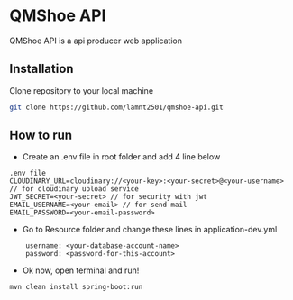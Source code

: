 # QMShoe API

QMShoe API is a api producer web application

## Installation

Clone repository to your local machine

```bash
git clone https://github.com/lamnt2501/qmshoe-api.git
```

## How to run
- Create an .env file in root folder and add 4 line below

```
.env file
CLOUDINARY_URL=cloudinary://<your-key>:<your-secret>@<your-username> // for cloudinary upload service
JWT_SECRET=<your-secret> // for security with jwt
EMAIL_USERNAME=<your-email> // for send mail
EMAIL_PASSWORD=<your-email-password>
```
- Go to Resource folder and change these lines in application-dev.yml
```
    username: <your-database-account-name>
    password: <password-for-this-account>
```
- Ok now, open terminal and run!
```
mvn clean install spring-boot:run
```
